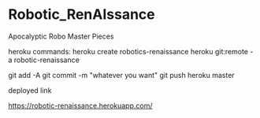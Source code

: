 # Robotic_RenAIssance
Apocalyptic Robo Master Pieces




heroku commands:
heroku create robotics-renaissance
heroku git:remote -a robotic-renaissance

git add -A
git commit -m "whatever you want"
git push heroku master


deployed link

https://robotic-renaissance.herokuapp.com/